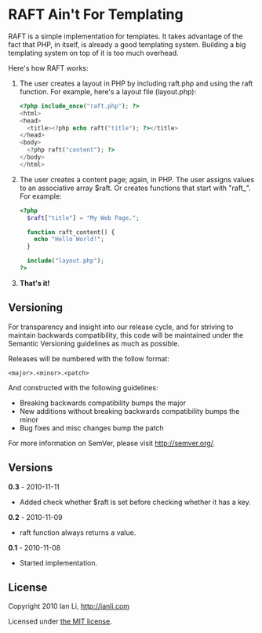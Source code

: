 RAFT Ain't For Templating
=========================

RAFT is a simple implementation for templates.
It takes advantage of the fact that PHP, in itself,
is already a good templating system.
Building a big templating system on top of it is too much overhead.

Here's how RAFT works:

1. The user creates a layout in PHP by including raft.php
   and using the raft function.
   For example, here's a layout file (layout.php):

    ```php
    <?php include_once("raft.php"); ?>
    <html>
    <head>
      <title><?php echo raft("title"); ?></title>
    </head>
    <body>
      <?php raft("content"); ?>
    </body>
    </html>
    ```

2. The user creates a content page; again, in PHP.
   The user assigns values to an associative array $raft.
   Or creates functions that start with "raft_".
   For example:
   
    ```php
    <?php
      $raft["title"] = "My Web Page.";

      function raft_content() {
        echo "Hello World!";
      }

      include("layout.php");
    ?>
    ```

3. **That's it!**


Versioning
----------

For transparency and insight into our release cycle, and for striving to maintain backwards compatibility, this code will be maintained under the Semantic Versioning guidelines as much as possible.

Releases will be numbered with the follow format:

`<major>.<minor>.<patch>`

And constructed with the following guidelines:

* Breaking backwards compatibility bumps the major
* New additions without breaking backwards compatibility bumps the minor
* Bug fixes and misc changes bump the patch

For more information on SemVer, please visit http://semver.org/.


Versions
--------

**0.3** - 2010-11-11

- Added check whether $raft is set before checking whether it has a key.

**0.2** - 2010-11-09

- raft function always returns a value.

**0.1** - 2010-11-08

- Started implementation.


License
-------

Copyright 2010 Ian Li, http://ianli.com

Licensed under [the MIT license](http://www.opensource.org/licenses/mit-license.php).